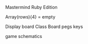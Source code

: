 Mastermind Ruby Edition

Array(rows){4} = empty

Display board
    Class Board
        pegs 
        keys

game schematics
    


